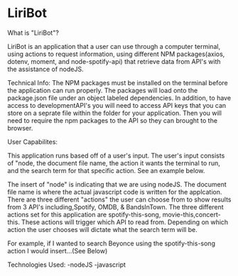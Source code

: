 # LiriBot

What is "LiriBot"?

LiriBot is an application that a user can use through a computer terminal, using actions to request information, using different NPM packages(axios, dotenv, moment, and node-spotify-api) that retrieve data from API's with the assistance of nodeJS.



Technical Info:
The NPM packages must be installed on the terminal before the application can run properly. The packages will load onto the package.json file under an object labeled dependencies. In addition, to have access to developmentAPI's you will need to access API keys that you can store on a seprate file within the folder for your application. Then you will need to require the npm packages to the API so they can brought to the browser.



User Capabilites: 

This application runs based off of a user's input. The user's input consists of "node, the document file name, the action it wants the terminal to run, and the search term for that specific action. See an example below.



The insert of "node" is indicating that we are using nodeJS. The document file name is where the actual javascript code is written for the applcation. There are three different "actions" the user can choose from to show results from 3 API's including,Spotify, OMDB, & BandsInTown. The three different actions set for this application are spotify-this-song, movie-this,concert-this. These actions will trigger which API to read from. Depending on which action the user chooses will dictate what the search term will be. 

For example, if I wanted to search Beyonce using the spotify-this-song action I would insert...(See Below)


Technologies Used: 
-nodeJS
-javascript


